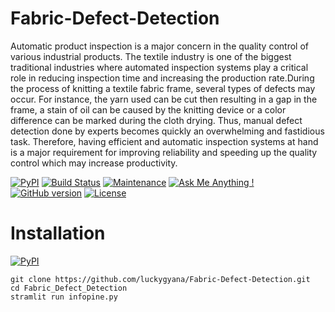 # Fabric-Defect-Detection
Automatic product inspection is a major concern in the quality control of various industrial products. The textile industry is one of the biggest traditional industries where automated inspection systems play a critical role in reducing inspection time and increasing the production rate.During the process of knitting a textile fabric frame, several types of defects may occur. For instance, the yarn used can be cut then resulting in a gap in the frame, a stain of oil can be caused by the knitting device or a color difference can be marked during the cloth drying. Thus, manual defect detection done by experts becomes quickly an overwhelming and fastidious task.
Therefore, having efficient and automatic inspection systems at hand is a major requirement for improving reliability and speeding up the quality control which may increase productivity.

[![PyPI](https://img.shields.io/badge/python-3.6%2C%203.7-blue.svg)](https://pypi.python.org/pypi/openl3) [![Build Status](https://travis-ci.org/turian/torchopenl3.png?branch=main)](https://travis-ci.org/turian/torchopenl3) [![Maintenance](https://img.shields.io/badge/Maintained%3F-yes-green.svg)](https://github.com/turian/torchopenl3/pulse) [![Ask Me Anything !](https://img.shields.io/badge/Ask%20me-anything-1abc9c.svg)](https://GitHub.com/turian/torchopenl3) [![GitHub version](https://badge.fury.io/gh/turian%2Ftorchopenl3.svg)](https://github.com/turian/torchopenl3) [![License](https://img.shields.io/badge/License-Apache%202.0-blue.svg)](https://opensource.org/licenses/Apache-2.0)

# Installation
[![PyPI](https://img.shields.io/badge/python-3.6%2C%203.7-blue.svg)](https://pypi.python.org/pypi/openl3)  
```
git clone https://github.com/luckygyana/Fabric-Defect-Detection.git
cd Fabric_Defect_Detection
stramlit run infopine.py
```
